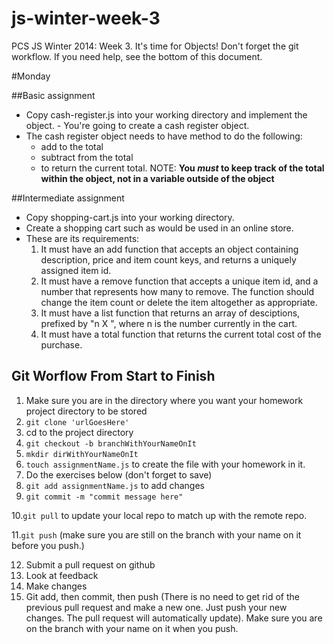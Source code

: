 js-winter-week-3
================

PCS JS Winter 2014: Week 3. It's time for Objects!
Don't forget the git workflow. If you need help, see the bottom of this document. 

#Monday

##Basic assignment

- Copy cash-register.js into your working directory and implement the object. - You're going to create a cash register object. 
- The cash register object needs to have method to do the following: 
    + add to the total
    + subtract from the total
    + to return the current total. NOTE: **You *must* to keep track of the total within the object, not in a variable outside of the object**

##Intermediate assignment

- Copy shopping-cart.js into your working directory. 
- Create a shopping cart such as would be used in an online store. 
- These are its requirements:
    1. It must have an add function that accepts an object containing description, price and item count keys, and returns a uniquely assigned item id.
    2. It must have a remove function that accepts a unique item id, and a number that represents how many to remove. The function should change the item count or delete the item altogether as appropriate.
    3. It must have a list function that returns an array of desciptions, prefixed by "n X ", where n is the number currently in the cart.
    4. It must have a total function that returns the current total cost of the purchase. 


## Git Worflow From Start to Finish
1. Make sure you are in the directory where you want your homework project directory to be stored
2. `git clone 'urlGoesHere'`
3. cd to the project directory
4. `git checkout -b branchWithYourNameOnIt`
5. `mkdir dirWithYourNameOnIt`
6. `touch assignmentName.js` to create the file with your homework in it.
7. Do the exercises below (don't forget to save)
8. `git add assignmentName.js` to add changes
9. `git commit -m "commit message here"`

10.`git pull` to update your local repo to match up with the remote repo. 

11.`git push` (make sure you are still on the branch with your name on it before you push.)

12. Submit a pull request on github
13. Look at feedback
14. Make changes
15. Git add, then commit, then push (There is no need to get rid of the previous pull request and make a new one. Just push your new changes. The pull request will automatically update). Make sure you are on the branch with your name on it when you push. 